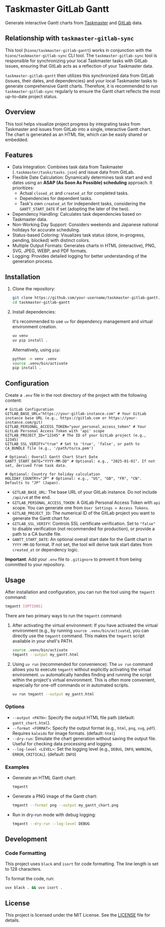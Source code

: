 # Taskmaster GitLab Gantt

Generate interactive Gantt charts from [Taskmaster](https://www.task-master.dev/) and [GitLab](https://about.gitlab.com/) data.

## Relationship with `taskmaster-gitlab-sync`

This tool (`hiono/taskmaster-gitlab-gantt`) works in conjunction with the `hiono/taskmaster-gitlab-sync` CLI tool. The `taskmaster-gitlab-sync` tool is responsible for synchronizing your local Taskmaster tasks with GitLab issues, ensuring that GitLab acts as a reflection of your Taskmaster data.

`taskmaster-gitlab-gantt` then utilizes this synchronized data from GitLab (issues, their dates, and dependencies) and your local Taskmaster tasks to generate comprehensive Gantt charts. Therefore, it is recommended to run `taskmaster-gitlab-sync` regularly to ensure the Gantt chart reflects the most up-to-date project status.

## Overview

This tool helps visualize project progress by integrating tasks from Taskmaster and issues from GitLab into a single, interactive Gantt chart. The chart is generated as an HTML file, which can be easily shared or embedded.

## Features

- Data Integration: Combines task data from Taskmaster (`.taskmaster/tasks/tasks.json`) and issue data from GitLab.
- Flexible Date Calculation: Dynamically determines task start and end dates using an **ASAP (As Soon As Possible) scheduling** approach. It prioritizes:
    - Actual `closed_at` and `created_at` for completed tasks.
    - Dependencies for dependent tasks.
    - Task's own `created_at` for independent tasks, considering the `GANTT_START_DATE` if set (adopting the later of the two).
- Dependency Handling: Calculates task dependencies based on Taskmaster data.
- Non-Working Day Support: Considers weekends and Japanese national holidays for accurate scheduling.
- Status-based Coloring: Visualizes task status (done, in-progress, pending, blocked) with distinct colors.
- Multiple Output Formats: Generates charts in HTML (interactive), PNG, SVG, JPEG, WEBP, and PDF formats.
- Logging: Provides detailed logging for better understanding of the generation process.

## Installation

1. Clone the repository:

    ```bash
    git clone https://github.com/your-username/taskmaster-gitlab-gantt.git
    cd taskmaster-gitlab-gantt
    ```

2. Install dependencies:

    It's recommended to use `uv` for dependency management and virtual environment creation.

    ```bash
    uv venv
    uv pip install .
    ```

    Alternatively, using `pip`:

    ```bash
    python -m venv .venv
    source .venv/bin/activate
    pip install .
    ```

## Configuration

Create a `.env` file in the root directory of the project with the following content:

```env
# GitLab Configuration
GITLAB_BASE_URL="https://your-gitlab-instance.com" # Your GitLab instance base URL (e.g., https://gitlab.com or https://your-instance.com/git)
GITLAB_PERSONAL_ACCESS_TOKEN="your_personal_access_token" # Your GitLab Personal Access Token with 'api' scope
GITLAB_PROJECT_ID="12345" # The ID of your GitLab project (e.g., 12345)
GITLAB_SSL_VERIFY="true" # Set to 'true', 'false', or path to CA_BUNDLE file (e.g., '/path/to/ca.pem')

# Optional: Overall Gantt Chart Start Date
GANTT_START_DATE="YYYY-MM-DD" # Optional: e.g., "2025-01-01". If not set, derived from task data.

# Optional: Country for holiday calculation
HOLIDAY_COUNTRY="JP" # Optional: e.g., "US", "GB", "FR", "CN". Defaults to "JP" (Japan).
```

- `GITLAB_BASE_URL`: The base URL of your GitLab instance. Do not include `/api/v4` at the end.
- `GITLAB_PERSONAL_ACCESS_TOKEN`: A GitLab Personal Access Token with `api` scope. You can generate one from `User Settings > Access Tokens`.
- `GITLAB_PROJECT_ID`: The numerical ID of the GitLab project you want to generate the Gantt chart for.
- `GITLAB_SSL_VERIFY`: Controls SSL certificate verification. Set to `"false"` to disable verification (not recommended for production), or provide a path to a CA bundle file.
- `GANTT_START_DATE`: An optional overall start date for the Gantt chart in `YYYY-MM-DD` format. If not set, the tool will derive task start dates from `created_at` or dependency logic.

**Important**: Add your `.env` file to `.gitignore` to prevent it from being committed to your repository.

## Usage

After installation and configuration, you can run the tool using the `tmgantt` command:

```bash
tmgantt [OPTIONS]
```

There are two primary ways to run the `tmgantt` command:

1.  After activating the virtual environment:
    If you have activated the virtual environment (e.g., by running `source .venv/bin/activate`), you can directly use the `tmgantt` command. This makes the `tmgantt` script available in your shell's PATH.

    ```bash
    source .venv/bin/activate
    tmgantt --output my_gantt.html
    ```

2.  Using `uv run` (recommended for convenience):
    The `uv run` command allows you to execute `tmgantt` without explicitly activating the virtual environment. `uv` automatically handles finding and running the script within the project's virtual environment. This is often more convenient, especially for one-off commands or in automated scripts.

    ```bash
    uv run tmgantt --output my_gantt.html
    ```

### Options

- `--output <PATH>`: Specify the output HTML file path (default: `gantt_chart.html`).
- `--format <FORMAT>`: Specify the output format (e.g., `html`, `png`, `svg`, `pdf`). Requires `kaleido` for image formats. (default: `html`)
- `--dry-run`: Simulate the chart generation without saving the output file. Useful for checking data processing and logging.
- `--log-level <LEVEL>`: Set the logging level (e.g., `DEBUG`, `INFO`, `WARNING`, `ERROR`, `CRITICAL`). (default: `INFO`)

### Examples

- Generate an HTML Gantt chart:

    ```bash
    tmgantt
    ```

- Generate a PNG image of the Gantt chart:

    ```bash
    tmgantt --format png --output my_gantt_chart.png
    ```

- Run in dry-run mode with debug logging:

    ```bash
    tmgantt --dry-run --log-level DEBUG
    ```

## Development

### Code Formatting

This project uses `black` and `isort` for code formatting. The line length is set to 128 characters.

To format the code, run:

```bash
uvx black . && uvx isort .
```

## License

This project is licensed under the MIT License. See the [LICENSE](LICENSE) file for details.
